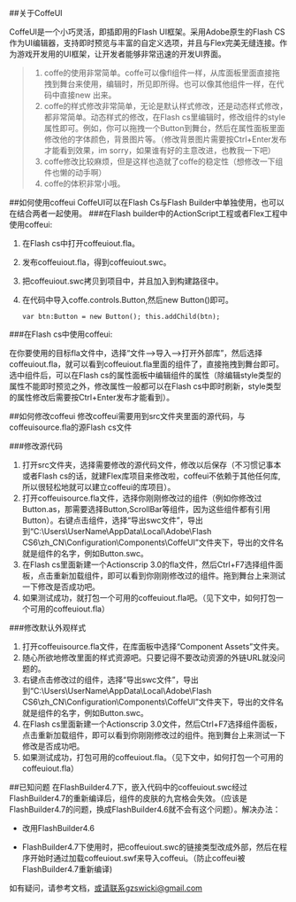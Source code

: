 ##关于CoffeUI


CoffeUI是一个小巧灵活，即插即用的Flash UI框架。采用Adobe原生的Flash CS作为UI编辑器，支持即时预览与丰富的自定义选项，并且与Flex完美无缝连接。作为游戏开发用的UI框架，让开发者能够非常迅速的开发UI界面。

> 1. coffe的使用非常简单。coffe可以像fl组件一样，从库面板里面直接拖拽到舞台来使用，编辑时，所见即所得。也可以像其他组件一样，在代码中直接new 出来。
> 1. coffe的样式修改非常简单，无论是默认样式修改，还是动态样式修改，都非常简单。动态样式的修改，在Flash cs里编辑时，修改组件的style属性即可。例如，你可以拖拽一个Button到舞台，然后在属性面板里面修改他的字体颜色，背景图片等。（修改背景图片需要按Ctrl+Enter发布才能看到效果，im sorry，如果谁有好的主意改进，也教我一下吧）
> 1. coffe修改比较麻烦，但是这样也造就了coffe的稳定性（想修改一下组件也懒的动手啊）
> 1. coffe的体积非常小哦。

##如何使用coffeui
CoffeUI可以在Flash Cs与Flash Builder中单独使用，也可以在结合两者一起使用。
###在Flash builder中的ActionScript工程或者Flex工程中使用coffeui:

1. 在Flash cs中打开coffeuiout.fla。
1. 发布coffeuiout.fla，得到coffeuiout.swc。
1. 把coffeuiout.swc拷贝到项目中，并且加入到构建路径中。
1. 在代码中导入coffe.controls.Button,然后new Button()即可。
	
	`var btn:Button = new Button();
	this.addChild(btn);`

###在Flash cs中使用coffeui:

在你要使用的目标fla文件中，选择“文件-->导入-->打开外部库”，然后选择coffeuiout.fla，就可以看到coffeuiout.fla里面的组件了，直接拖拽到舞台即可。选中组件后，可以在Flash cs的属性面板中编辑组件的属性（除编辑style类型的属性不能即时预览之外，修改属性一般都可以在Flash cs中即时刷新，style类型的属性修改后需要按Ctrl+Enter发布才能看到）。


##如何修改coffeui
修改coffeui需要用到src文件夹里面的源代码，与coffeuisource.fla的源Flash cs文件

###修改源代码
1. 打开src文件夹，选择需要修改的源代码文件，修改以后保存（不习惯记事本或者Flash cs的话，就建Flex库项目来修改啦，coffeui不依赖于其他任何库,所以很轻松地就可以建立coffeui的库项目）。
1. 打开coffeuisource.fla文件，选择你刚刚修改过的组件（例如你修改过Button.as，那需要选择Button,ScrollBar等组件，因为这些组件都有引用Button）。右键点击组件，选择“导出swc文件”，导出到“C:\Users\UserName\AppData\Local\Adobe\Flash CS6\zh_CN\Configuration\Components\CoffeUI”文件夹下，导出的文件名就是组件的名字，例如Button.swc。
1. 在Flash cs里面新建一个Actionscrip 3.0的fla文件，然后Ctrl+F7选择组件面板，点击重新加载组件，即可以看到你刚刚修改过的组件。拖到舞台上来测试一下修改是否成功吧。
1. 如果测试成功，就打包一个可用的coffeuiout.fla吧。（见下文中，如何打包一个可用的coffeuiout.fla）

###修改默认外观样式

1. 打开coffeuisource.fla文件，在库面板中选择“Component Assets”文件夹。
1. 随心所欲地修改里面的样式资源吧。只要记得不要改动资源的外链URL就没问题的。
1. 右键点击修改过的组件，选择“导出swc文件”，导出到“C:\Users\UserName\AppData\Local\Adobe\Flash CS6\zh_CN\Configuration\Components\CoffeUI”文件夹下，导出的文件名就是组件的名字，例如Button.swc。
1. 在Flash cs里面新建一个Actionscrip 3.0文件，然后Ctrl+F7选择组件面板，点击重新加载组件，即可以看到你刚刚修改过的组件。拖到舞台上来测试一下修改是否成功吧。
1. 如果测试成功，打包可用的coffeuiout.fla。（见下文中，如何打包一个可用的coffeuiout.fla）

##已知问题
在FlashBuilder4.7下，嵌入代码中的coffeuiout.swc经过FlashBuilder4.7的重新编译后，组件的皮肤的九宫格会失效。（应该是FlashBuilder4.7的问题，换成FlashBuilder4.6就不会有这个问题）。解决办法：

- 改用FlashBuilder4.6

- FlashBuilder4.7下使用时，把coffeuiout.swc的链接类型改成外部，然后在程序开始时通过加载coffeuiout.swf来导入coffeui。（防止coffeui被FlashBuilder4.7重新编译)

如有疑问，请参考文档，或请联系gzswicki@gmail.com